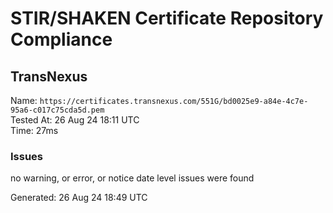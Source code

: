 # STIR/SHAKEN Certificate Repository Compliance

## TransNexus

Name: `https://certificates.transnexus.com/551G/bd0025e9-a84e-4c7e-95a6-c017c75cda5d.pem`\
Tested At: 26 Aug 24 18:11 UTC\
Time: 27ms

### Issues

no warning, or error, or notice date level issues were found

Generated: 26 Aug 24 18:49 UTC